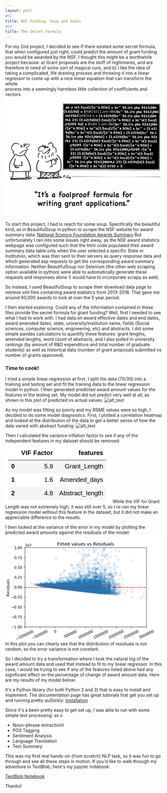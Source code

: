 ```yaml
---
layout: post
#h2
title: NSF Funding, Soup and Goats
#h3
title: The Secret Formula
---
```


For my 2nd project, I decided to see if there existed some secret formula, that when configured
just right, could predict the amount of grant funding you would be awarded by the NSF.  I thought
this might be a worthwhile project because:
	a) Grant proposals are the stuff of nightmares, and are therefore in need of some sort of
	  magical cure, and 
	b) I like the idea of taking a complicated, life draining process and throwing it into a
	linear regressor to come up with a nice linear equation that can transform the whole 	
	process	into a seemingly harmless little collection of coefficients and vectors.  
	![alt_text](/pics/Perfect-Grant-Writing-Formula-Cartoon-1024x773.jpg)


To start this project, I had to reach for some soup.  Specifically the beautiful kind, as in BeautifulSoup in python to scrape the NSF website for award summary data:
[National Science Foundation Awards Summary](https://dellweb.bfa.nsf.gov/AwdLst2/default.asp)
But unfortunately I ran into some issues right away, as the NSF award statistics webpage was configured such that the html code populated their award summary data table only when the user selected a specific State or Institution, which was then sent to their servers as query response data and which generated asp requests to get the corresponding award summary information.  Neither BeautifulSoup nor Selenium (the other web scraping option available in python) were able to automatically generate these requests and responses alone (I would have to incorporate scrapy as well).

So instead, I used BeautifulSoup to scrape their download data page to retrieve xml files containing award statistics from 2013-2018.  That gave me around 60,000 awards to look at over the 5 year period.

I then started exploring.  Could any of the information contained in these files provide the secret formula for grant funding?  Well, first I needed to see what I had to work with.  I had data on award effective dates and end dates, award amended dates, state, university/institution name, fields (Social sciences, computer science, engineering, etc) and abstracts.  I did some simple pandas calculations to quantify these features: grant lengths, amended lengths, word count of abstracts, and I also pulled in university rankings (by amount of R&D expenditure and total number of graduate students) as well as historical data (number of grant proposals submitted vs number of grants approved).  

### Time to cook!  

I tried a simple linear regression at first.  I split the data (70/30) into a training and testing set and fit the training data to the linear regression model in python.  I then generated predicted award amount values for the features in the testing set.  My model did not predict very well at all, as shown in this plot of predicted vs actual values: ![alt_text](/pics/Modelperf.jpg) 

As my model was fitting so poorly and my RSME values were so high, I decided to do some model diagnostics.  First, I plotted a correlation heatmap and looked at the distribution of the data to get a better sense of how the data varied with abstract funding:
![alt_text](/pics/Modelperf.jpg) 

Then I calculated the variance inflation factor to see if any of the independent features in my dataset should be removed: ![alt_text](/pics/vif.png) While the VIF for Grant Length was not extremely high, it was still over 5, so I re-ran my linear regression model without this feature in the dataset, but it did not make an appreciable difference to the results.

I then looked at the variance of the error in my model by plotting the predicted award amounts against the residuals of the model: ![alt_text](/pics/residuals.png)  In this plot you can clearly see that the distribution of residuals is not random, so the error variance is not constant.

So I decided to try a transformation where I took the natural log of the award amount data and used that instead to fit to my linear regressor.  In this case, I would be trying to see if any of the features listed above had any significant effect on the percentage of change of award amount data.  Here are my results of my model below:

 
 
It's a Python library (for both Python 2 and 3) that is easy to install and implement.  The documentation page has great tutorials that get you set up and running pretty quSiickly:
[Installation](https://textblob.readthedocs.io/en/dev/install.html)

Since it's a been pretty easy to get set up, I was able to run with some simple text processing:
as s
   * Noun-phrase extractionli
   * POS Tagging
   * Sentiment Analysis
   * Language Translation
   * Text Summary



This was my first real hands-on (from scratch) NLP task, so it was fun to go through and see all these steps in motion. If you'd like to walk through my adventure in TextBlob, here's my jupyter notebook:

[TextBlob Notebook](https://github.com/Cassini-4B/Cassini-4B.github.io/blob/master/_download/textblob.ipynb)

 
Thanks!
